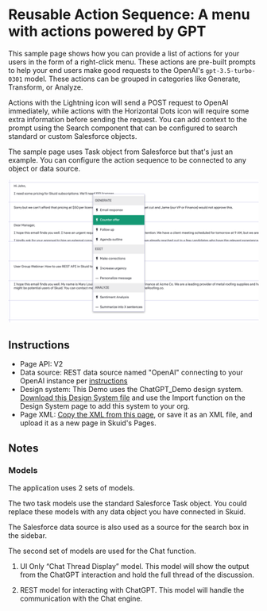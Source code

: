 # Reusable Action Sequence: A menu with actions powered by GPT 
 
This sample page shows how you can provide a list of actions for your users in the form of a right-click menu. These actions are pre-built prompts to help your end users make good requests to the OpenAI's `gpt-3.5-turbo-0301` model. These actions can be grouped in categories like Generate, Transform, or Analyze. 

Actions with the Lightning icon will send a POST request to OpenAI immediately, while actions with the Horizontal Dots icon will require some extra information before sending the request. You can add context to the prompt using the Search component that can be configured to search standard or custom Salesforce objects.

The sample page uses Task object from Salesforce but that's just an example. You can configure the action sequence to be connected to any object or data source. 

<img src="gpt-menu-actions.png" width="700"></img>

## Instructions
- Page API:  V2
- Data source: REST data source named "OpenAI" connecting to your OpenAI instance per [instructions](../)
- Design system: This Demo uses the ChatGPT_Demo design system. [Download this Design System file](../ChatGPT_Demo.designsystem) and use the Import function on the Design System page to add this system to your org. 
- Page XML:  [Copy the XML from this page](MenuWithGPTActions.xml), or save it as an XML file, and upload it as a new page in Skuid's Pages.

## Notes

### Models

The application uses 2 sets of models. 

The two task models use the standard Salesforce Task object.  You could replace these models with any data object you have connected in Skuid.  

The Salesforce data source is also used as a source for the search box in the sidebar. 

The second set of models are used for the Chat function. 

1.  UI Only “Chat Thread Display” model. 
This model will show the output from the ChatGPT interaction and hold the full thread of the discussion. 

2. REST model for interacting with ChatGPT. 
This model will handle the communication with the Chat engine. 
